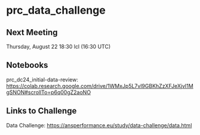 # prc_data_challenge

## Next Meeting
Thursday, August 22 18:30 lcl (16:30 UTC)

## Notebooks
prc_dc24_initial-data-review: https://colab.research.google.com/drive/1WMxJp5L7vl9GBKhZzXFJeXjvI1MgSNON#scrollTo=p6q00gZ2aoNO

## Links to Challenge
Data Challenge: https://ansperformance.eu/study/data-challenge/data.html
